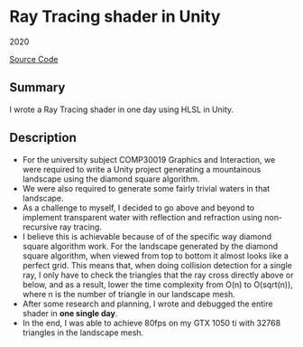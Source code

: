 # Ray Tracing shader in Unity
2020

[Source Code](https://github.com/chomosuke/RayTracing-in-Unity/blob/master/project-1/Assets/WaveShader.shader)

## Summary
I wrote a Ray Tracing shader in one day using HLSL in Unity.

## Description
- For the university subject COMP30019 Graphics and Interaction, we were required to write a Unity project generating a mountainous landscape using the diamond square algorithm.
- We were also required to generate some fairly trivial waters in that landscape.
- As a challenge to myself, I decided to go above and beyond to implement transparent water with reflection and refraction using non-recursive ray tracing.
- I believe this is achievable because of of the specific way diamond square algorithm work. For the landscape generated by the diamond square algorithm, when viewed from top to bottom it almost looks like a perfect grid. This means that, when doing collision detection for a single ray, I only have to check the triangles that the ray cross directly above or below, and as a result, lower the time complexity from O(n) to O(sqrt(n)), where n is the number of triangle in our landscape mesh.
- After some research and planning, I wrote and debugged the entire shader in **one single day**.
- In the end, I was able to achieve 80fps on my GTX 1050 ti with 32768 triangles in the landscape mesh.
